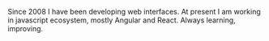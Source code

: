 Since 2008 I have been developing web interfaces. At present I am working in javascript ecosystem, mostly Angular and React. Always learning, improving.
